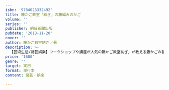```yaml
---
isbn: '9784023332492'
title: 籐かご教室「紡ぎ」の籐編みのかご
volume: ''
series: ''
publisher: 朝日新聞出版
pubdate: '2018-11-20'
cover: ''
author: 籐かご教室紡ぎ／著
description: >-
  【芸術生活/諸芸娯楽】ワークショップや講座が人気の籐かご教室紡ぎ」が教える籐かごの基礎本。超初心者でも作れる小さなアイテムから、ちょっと頑張りたいおでかけ用のかごまで。全作品をプロセスで紹介しているからわかりやすい。
price: '1600'
genre: ''
target: 実用
format: 単行本
content: 諸芸・娯楽

---
```

